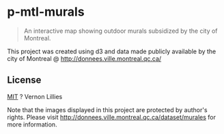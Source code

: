 # p-mtl-murals
> An interactive map showing outdoor murals subsidized by the city of Montreal.

This project was created using d3 and data made publicly available by the city of Montreal @ http://donnees.ville.montreal.qc.ca/

## License

[MIT](LICENSE) ? Vernon Lillies

Note that the images displayed in this project are protected by author's rights. Please visit http://donnees.ville.montreal.qc.ca/dataset/murales for more information.

